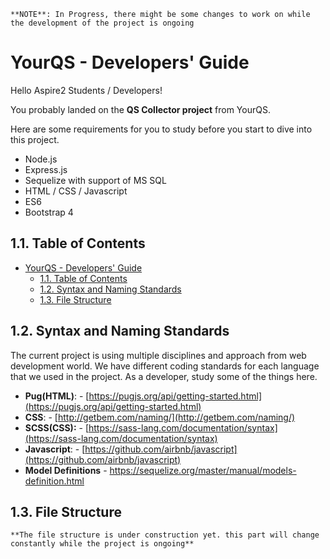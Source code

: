 `**NOTE**: In Progress, there might be some changes to work on while the development of the project is ongoing`
# YourQS - Developers' Guide

Hello Aspire2 Students / Developers!

You probably landed on the **QS Collector project** from YourQS.

Here are some requirements for you to study before you start to dive into this project.
- Node.js
- Express.js
- Sequelize with support of MS SQL
- HTML / CSS / Javascript
- ES6
- Bootstrap 4

## 1.1. Table of Contents
- [YourQS - Developers' Guide](#yourqs---developers-guide)
  - [1.1. Table of Contents](#11-table-of-contents)
  - [1.2. Syntax and Naming Standards](#12-syntax-and-naming-standards)
  - [1.3. File Structure](#13-file-structure)

## 1.2. Syntax and Naming Standards
The current project is using multiple disciplines and approach from web development world. We have different coding standards for each language that we used in the project. As a developer, study some of the things here.
- **Pug(HTML)**: - [https://pugjs.org/api/getting-started.html](https://pugjs.org/api/getting-started.html)
- **CSS**: - [http://getbem.com/naming/](http://getbem.com/naming/)
- **SCSS(CSS):** - [https://sass-lang.com/documentation/syntax](https://sass-lang.com/documentation/syntax)
- **Javascript**: - [https://github.com/airbnb/javascript](https://github.com/airbnb/javascript)
- **Model Definitions** - https://sequelize.org/master/manual/models-definition.html


## 1.3. File Structure

`**The file structure is under construction yet. this part will change constantly while the project is ongoing**`

